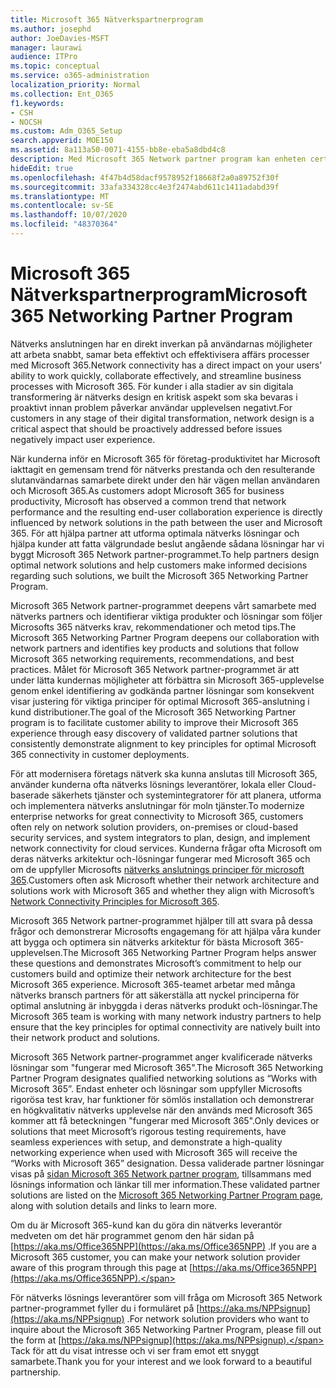 ```yaml
---
title: Microsoft 365 Nätverkspartnerprogram
ms.author: josephd
author: JoeDavies-MSFT
manager: laurawi
audience: ITPro
ms.topic: conceptual
ms.service: o365-administration
localization_priority: Normal
ms.collection: Ent_O365
f1.keywords:
- CSH
- NOCSH
ms.custom: Adm_O365_Setup
search.appverid: MOE150
ms.assetid: 8a113a50-0071-4155-bb8e-eba5a8dbd4c8
description: Med Microsoft 365 Network partner program kan enheten certifieras som att fungera med Microsoft 365.
hideEdit: true
ms.openlocfilehash: 4f47b4d58dacf9578952f18668f2a0a89752f30f
ms.sourcegitcommit: 33afa334328cc4e3f2474abd611c1411adabd39f
ms.translationtype: MT
ms.contentlocale: sv-SE
ms.lasthandoff: 10/07/2020
ms.locfileid: "48370364"
---
```

# <a name="microsoft-365-networking-partner-program"></a><span data-ttu-id="71737-103">Microsoft 365 Nätverkspartnerprogram</span><span class="sxs-lookup"><span data-stu-id="71737-103">Microsoft 365 Networking Partner Program</span></span>

<span data-ttu-id="71737-104">Nätverks anslutningen har en direkt inverkan på användarnas möjligheter att arbeta snabbt, samar beta effektivt och effektivisera affärs processer med Microsoft 365.</span><span class="sxs-lookup"><span data-stu-id="71737-104">Network connectivity has a direct impact on your users’ ability to work quickly, collaborate effectively, and streamline business processes with Microsoft 365.</span></span> <span data-ttu-id="71737-105">För kunder i alla stadier av sin digitala transformering är nätverks design en kritisk aspekt som ska bevaras i proaktivt innan problem påverkar användar upplevelsen negativt.</span><span class="sxs-lookup"><span data-stu-id="71737-105">For customers in any stage of their digital transformation, network design is a critical aspect that should be proactively addressed before issues negatively impact user experience.</span></span>

<span data-ttu-id="71737-106">När kunderna inför en Microsoft 365 för företag-produktivitet har Microsoft iakttagit en gemensam trend för nätverks prestanda och den resulterande slutanvändarnas samarbete direkt under den här vägen mellan användaren och Microsoft 365.</span><span class="sxs-lookup"><span data-stu-id="71737-106">As customers adopt Microsoft 365 for business productivity, Microsoft has observed a common trend that network performance and the resulting end-user collaboration experience is directly influenced by network solutions in the path between the user and Microsoft 365.</span></span> <span data-ttu-id="71737-107">För att hjälpa partner att utforma optimala nätverks lösningar och hjälpa kunder att fatta välgrundade beslut angående sådana lösningar har vi byggt Microsoft 365 Network partner-programmet.</span><span class="sxs-lookup"><span data-stu-id="71737-107">To help partners design optimal network solutions and help customers make informed decisions regarding such solutions, we built the Microsoft 365 Networking Partner Program.</span></span>

<span data-ttu-id="71737-108">Microsoft 365 Network partner-programmet deepens vårt samarbete med nätverks partners och identifierar viktiga produkter och lösningar som följer Microsofts 365 nätverks krav, rekommendationer och metod tips.</span><span class="sxs-lookup"><span data-stu-id="71737-108">The Microsoft 365 Networking Partner Program deepens our collaboration with network partners and identifies key products and solutions that follow Microsoft 365 networking requirements, recommendations, and best practices.</span></span> <span data-ttu-id="71737-109">Målet för Microsoft 365 Network partner-programmet är att under lätta kundernas möjligheter att förbättra sin Microsoft 365-upplevelse genom enkel identifiering av godkända partner lösningar som konsekvent visar justering för viktiga principer för optimal Microsoft 365-anslutning i kund distributioner.</span><span class="sxs-lookup"><span data-stu-id="71737-109">The goal of the Microsoft 365 Networking Partner program is to facilitate customer ability to improve their Microsoft 365 experience through easy discovery of validated partner solutions that consistently demonstrate alignment to key principles for optimal Microsoft 365 connectivity in customer deployments.</span></span>

<span data-ttu-id="71737-110">För att modernisera företags nätverk ska kunna anslutas till Microsoft 365, använder kunderna ofta nätverks lösnings leverantörer, lokala eller Cloud-baserade säkerhets tjänster och systemintegratorer för att planera, utforma och implementera nätverks anslutningar för moln tjänster.</span><span class="sxs-lookup"><span data-stu-id="71737-110">To modernize enterprise networks for great connectivity to Microsoft 365, customers often rely on network solution providers, on-premises or cloud-based security services, and system integrators to plan, design, and implement network connectivity for cloud services.</span></span> <span data-ttu-id="71737-111">Kunderna frågar ofta Microsoft om deras nätverks arkitektur och-lösningar fungerar med Microsoft 365 och om de uppfyller Microsofts [nätverks anslutnings principer för microsoft 365](https://aka.ms/PNC).</span><span class="sxs-lookup"><span data-stu-id="71737-111">Customers often ask Microsoft whether their network architecture and solutions work with Microsoft 365 and whether they align with Microsoft’s [Network Connectivity Principles for Microsoft 365](https://aka.ms/PNC).</span></span>

<span data-ttu-id="71737-112">Microsoft 365 Network partner-programmet hjälper till att svara på dessa frågor och demonstrerar Microsofts engagemang för att hjälpa våra kunder att bygga och optimera sin nätverks arkitektur för bästa Microsoft 365-upplevelsen.</span><span class="sxs-lookup"><span data-stu-id="71737-112">The Microsoft 365 Networking Partner Program helps answer these questions and demonstrates Microsoft’s commitment to help our customers build and optimize their network architecture for the best Microsoft 365 experience.</span></span> <span data-ttu-id="71737-113">Microsoft 365-teamet arbetar med många nätverks bransch partners för att säkerställa att nyckel principerna för optimal anslutning är inbyggda i deras nätverks produkt och-lösningar.</span><span class="sxs-lookup"><span data-stu-id="71737-113">The Microsoft 365 team is working with many network industry partners to help ensure that the key principles for optimal connectivity are natively built into their network product and solutions.</span></span>

<span data-ttu-id="71737-114">Microsoft 365 Network partner-programmet anger kvalificerade nätverks lösningar som "fungerar med Microsoft 365".</span><span class="sxs-lookup"><span data-stu-id="71737-114">The Microsoft 365 Networking Partner Program designates qualified networking solutions as “Works with Microsoft 365”.</span></span> <span data-ttu-id="71737-115">Endast enheter och lösningar som uppfyller Microsofts rigorösa test krav, har funktioner för sömlös installation och demonstrerar en högkvalitativ nätverks upplevelse när den används med Microsoft 365 kommer att få beteckningen "fungerar med Microsoft 365".</span><span class="sxs-lookup"><span data-stu-id="71737-115">Only devices or solutions that meet Microsoft’s rigorous testing requirements, have seamless experiences with setup, and demonstrate a high-quality networking experience when used with Microsoft 365 will receive the “Works with Microsoft 365” designation.</span></span> <span data-ttu-id="71737-116">Dessa validerade partner lösningar visas på [sidan Microsoft 365 Network partner program](https://www.microsoft.com/microsoft-365/partners/O365networkingpartners), tillsammans med lösnings information och länkar till mer information.</span><span class="sxs-lookup"><span data-stu-id="71737-116">These validated partner solutions are listed on the [Microsoft 365 Networking Partner Program page](https://www.microsoft.com/microsoft-365/partners/O365networkingpartners), along with solution details and links to learn more.</span></span>

<span data-ttu-id="71737-117">Om du är Microsoft 365-kund kan du göra din nätverks leverantör medveten om det här programmet genom den här sidan på [https://aka.ms/Office365NPP](https://aka.ms/Office365NPP) .</span><span class="sxs-lookup"><span data-stu-id="71737-117">If you are a Microsoft 365 customer, you can make your network solution provider aware of this program through this page at [https://aka.ms/Office365NPP](https://aka.ms/Office365NPP).</span></span>

<span data-ttu-id="71737-118">För nätverks lösnings leverantörer som vill fråga om Microsoft 365 Network partner-programmet fyller du i formuläret på [https://aka.ms/NPPsignup](https://aka.ms/NPPsignup) .</span><span class="sxs-lookup"><span data-stu-id="71737-118">For network solution providers who want to inquire about the Microsoft 365 Networking Partner Program, please fill out the form at [https://aka.ms/NPPsignup](https://aka.ms/NPPsignup).</span></span> <span data-ttu-id="71737-119">Tack för att du visat intresse och vi ser fram emot ett snyggt samarbete.</span><span class="sxs-lookup"><span data-stu-id="71737-119">Thank you for your interest and we look forward to a beautiful partnership.</span></span>
